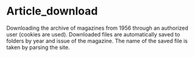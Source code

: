 # Article_download
Downloading the archive of magazines from 1956 through an authorized user (cookies are used). Downloaded files are automatically saved to folders by year and issue of the magazine. The name of the saved file is taken by parsing the site.

